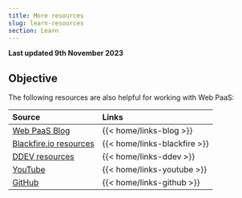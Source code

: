 ```yaml
---
title: More resources
slug: learn-resources
section: Learn
---
```


**Last updated 9th November 2023**



## Objective  

The following resources are also helpful for working with Web PaaS:

| Source            | Links |
| :---------------- | :------ |
| [Web PaaS Blog](https://platform.sh/blog)       |   {{< home/links-blog >}}   |
| [Blackfire.io resources](https://platform.sh/blog)       |   {{< home/links-blackfire >}}   |
| [DDEV resources](https://platform.sh/blog)       |   {{< home/links-ddev >}}   |
| [YouTube](https://www.youtube.com/@Platformsh)          |   {{< home/links-youtube >}}    |
| [GitHub](https://github.com/platformsh)    |  {{< home/links-github >}} |

